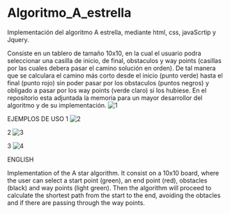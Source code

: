 # Algoritmo_A_estrella
Implementación del algoritmo A estrella, mediante html, css, javaScrtip y Jquery.

Consiste en un tablero de tamaño 10x10, en la cual el usuario podra seleccionar una casilla de inicio, de final, obstaculos y way points (casillas por las cuales debera pasar el camino solución en orden). De tal manera que se calculara el camino más corto desde el inicio (punto verde) hasta el final (punto rojo) sin poder pasar por los obstaculos (puntos negros) y obligado a pasar por los way points (verde claro) si los hubiese. En el repositorio esta adjuntada la memoria para un mayor desarrollor del algoritmo y de su implementación.
![1](https://user-images.githubusercontent.com/98850932/177157535-878d4efc-d4da-46e2-9b26-f13caa18d08d.PNG)

EJEMPLOS DE USO
1
![2](https://user-images.githubusercontent.com/98850932/177158008-bd28f6b9-03ee-455e-aab9-889c9119e71f.PNG)

2
![3](https://user-images.githubusercontent.com/98850932/177158025-eb5ba0bd-f160-47d7-9622-73a115750abe.PNG)

3
![4](https://user-images.githubusercontent.com/98850932/177158052-1583ba1d-1393-4e21-9952-bbb214fa6270.PNG)


ENGLISH

Implementation of the A star algorithm.
It consist on a 10x10 board, where the user can select a start point (green), an end point (red), obstacles (black) and way points (light green). Then the algorithm will proceed to calculate the shortest path from the start to the end, avoiding the obtacles and if there are passing through the way points.
